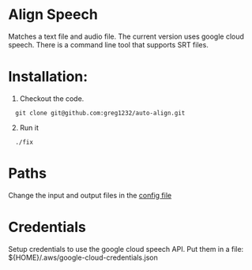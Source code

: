 # Align Speech

Matches a text file and audio file.  The current version uses google cloud speech.  There is a command line tool that supports SRT files.  

# Installation:

1. Checkout the code.

```shell
  git clone git@github.com:greg1232/auto-align.git
```

2. Run it

```shell
  ./fix
```

# Paths

Change the input and output files in the [config file](auto_align/configs/peoples_speech_dev_set.yaml)

# Credentials

Setup credentials to use the google cloud speech API.  Put them in a file: ${HOME}/.aws/google-cloud-credentials.json


